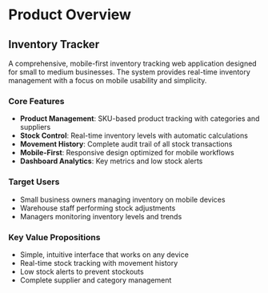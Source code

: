# Product Overview

## Inventory Tracker

A comprehensive, mobile-first inventory tracking web application designed for small to medium businesses. The system provides real-time inventory management with a focus on mobile usability and simplicity.

### Core Features
- **Product Management**: SKU-based product tracking with categories and suppliers
- **Stock Control**: Real-time inventory levels with automatic calculations
- **Movement History**: Complete audit trail of all stock transactions
- **Mobile-First**: Responsive design optimized for mobile workflows
- **Dashboard Analytics**: Key metrics and low stock alerts

### Target Users
- Small business owners managing inventory on mobile devices
- Warehouse staff performing stock adjustments
- Managers monitoring inventory levels and trends

### Key Value Propositions
- Simple, intuitive interface that works on any device
- Real-time stock tracking with movement history
- Low stock alerts to prevent stockouts
- Complete supplier and category management